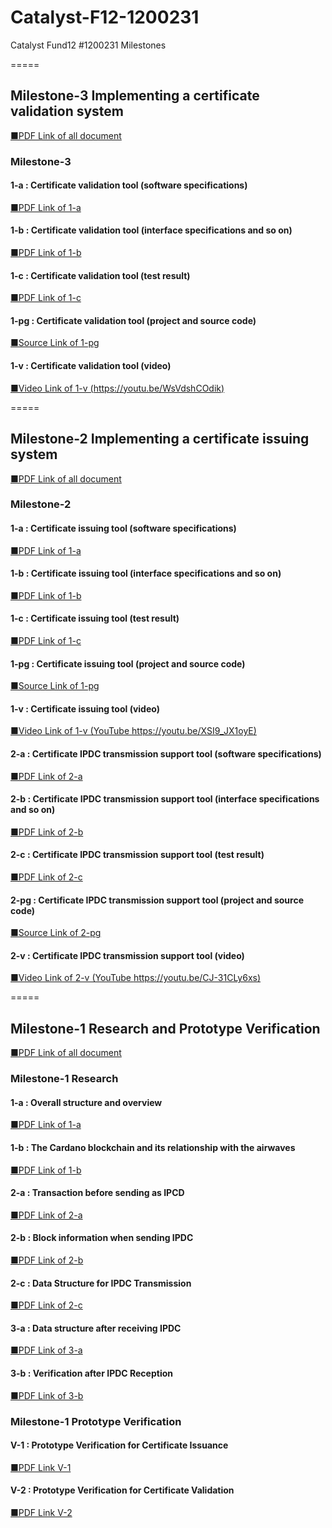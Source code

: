 # Catalyst-F12-1200231
Catalyst Fund12 #1200231 Milestones

  
=====  
## Milestone-3 Implementing a certificate validation system
 [ ■PDF Link of all document ](./DocumentM3/M3_Develop_eng_00_ALL.pdf) 
### Milestone-3
#### 1-a : Certificate validation tool (software specifications)
 [ ■PDF Link of 1-a ](./DocumentM3/M3_Develop_eng_01_D1a_sw.pdf)  
#### 1-b : Certificate validation tool (interface specifications and so on)
 [ ■PDF Link of 1-b ](./DocumentM3/M3_Develop_eng_02_D1b_if.pdf)  
#### 1-c : Certificate validation tool (test result)
 [ ■PDF Link of 1-c ](./DocumentM3/M3_Develop_eng_03_D1c_Test.pdf)
#### 1-pg : Certificate validation tool (project and source code)
 [ ■Source Link of 1-pg ](./DocumentM3/M3_Develop_src_Certificate_validation_tool)  
#### 1-v : Certificate validation tool (video)
 [ ■Video Link of 1-v (https://youtu.be/WsVdshCOdik)](https://youtu.be/WsVdshCOdik)   

  
=====  
## Milestone-2 Implementing a certificate issuing system
 [ ■PDF Link of all document ](./DocumentM2/M2_Develop_eng_00_ALL.pdf) 
### Milestone-2
#### 1-a : Certificate issuing tool (software specifications)
 [ ■PDF Link of 1-a ](./DocumentM2/M2_Develop_eng_01_D1a_sw.pdf)  
#### 1-b : Certificate issuing tool (interface specifications and so on)
 [ ■PDF Link of 1-b ](./DocumentM2/M2_Develop_eng_02_D1b_if.pdf)  
#### 1-c : Certificate issuing tool (test result)
 [ ■PDF Link of 1-c ](./DocumentM2/M2_Develop_eng_03_D1c_Test.pdf)
#### 1-pg : Certificate issuing tool (project and source code)
 [ ■Source Link of 1-pg ](./DocumentM2/M2_Develop_src_1_Certificate_issuing_tool)  
#### 1-v : Certificate issuing tool (video)
 [ ■Video Link of 1-v (YouTube https://youtu.be/XSI9_JX1oyE)](https://youtu.be/XSI9_JX1oyE)   
#### 2-a : Certificate IPDC transmission support tool (software specifications)
 [ ■PDF Link of 2-a ](./DocumentM2/M2_Develop_eng_04_D2a_sw.pdf)  
#### 2-b : Certificate IPDC transmission support tool (interface specifications and so on)
 [ ■PDF Link of 2-b ](./DocumentM2/M2_Develop_eng_05_D2b_if.pdf)  
#### 2-c : Certificate IPDC transmission support tool (test result)
 [ ■PDF Link of 2-c ](./DocumentM2/M2_Develop_eng_06_D2c_test.pdf)
#### 2-pg : Certificate IPDC transmission support tool (project and source code)
 [ ■Source Link of 2-pg ](./DocumentM2/M2_Develop_src_2_Certificate_IPDC_transmission_support_tool)  
#### 2-v : Certificate IPDC transmission support tool (video)
 [ ■Video Link of 2-v (YouTube https://youtu.be/CJ-31CLy6xs)](https://youtu.be/CJ-31CLy6xs)   
 
  
=====  
## Milestone-1 Research and Prototype Verification
 [ ■PDF Link of all document ](./Document/M1_Resources_eng_00_ALL.pdf) 
### Milestone-1 Research
#### 1-a : Overall structure and overview
 [ ■PDF Link of 1-a ](./Document/M1_Resources_eng_01_R1a.pdf)  
#### 1-b : The Cardano blockchain and its relationship with the airwaves
 [ ■PDF Link of 1-b ](./Document/M1_Resources_eng_02_R1b.pdf)  
#### 2-a : Transaction before sending as IPCD
 [ ■PDF Link of 2-a ](./Document/M1_Resources_eng_03_R2a.pdf)  
#### 2-b : Block information when sending IPDC
 [ ■PDF Link of 2-b ](./Document/M1_Resources_eng_04_R2b.pdf)  
#### 2-c : Data Structure for IPDC Transmission
 [ ■PDF Link of 2-c ](./Document/M1_Resources_eng_05_R2c.pdf)  
#### 3-a : Data structure after receiving IPDC
 [ ■PDF Link of 3-a ](./Document/M1_Resources_eng_06_R3a.pdf)  
#### 3-b : Verification after IPDC Reception
 [ ■PDF Link of 3-b ](./Document/M1_Resources_eng_07_R3b.pdf)  
### Milestone-1 Prototype Verification
#### V-1 : Prototype Verification for Certificate Issuance
 [ ■PDF Link V-1 ](./Document/M1_Resources_eng_08_V1.pdf)  
#### V-2 : Prototype Verification for Certificate Validation
 [ ■PDF Link V-2 ](./Document/M1_Resources_eng_09_V2.pdf)  

